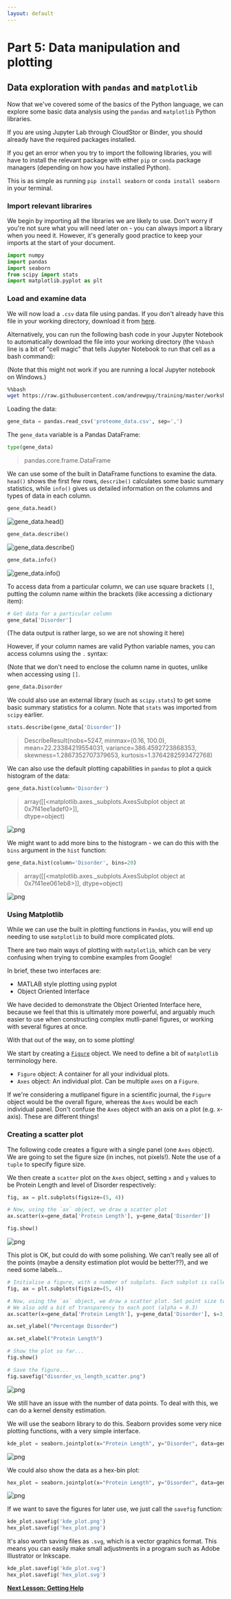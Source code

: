 ```yaml
---
layout: default
---
```

# Part 5: Data manipulation and plotting

## Data exploration with `pandas` and `matplotlib`

Now that we've covered some of the basics of the Python language, we can explore some basic data analysis using the `pandas` and `matplotlib` Python libraries.

If you are using Jupyter Lab through CloudStor or Binder, you should already have the required packages installed.

If you get an error when you try to import the following libraries, you will have to install the relevant package with either `pip` or `conda` package managers (depending on how you have installed Python).

This is as simple as running `pip install seaborn` or `conda install seaborn` in your terminal.




### Import relevant librarires

We begin by importing all the libraries we are likely to use. Don't worry if you're not sure what you will need later on - you can always import a library when you need it. However, it's generally good practice to keep your imports at the start of your document.


```python
import numpy
import pandas
import seaborn
from scipy import stats
import matplotlib.pyplot as plt
```

### Load and examine data

We will now load a `.csv` data file using pandas. If you don't already have this file in your working directory, download it from [here](https://raw.githubusercontent.com/andrewguy/training/master/Intro_to_Python/data/proteome_data.csv).

Alternatively, you can run the following bash code in your Jupyter Notebook to automatically download the file into your working directory (the `%%bash` line is a bit of "cell magic" that tells Jupyter Notebook to run that cell as a bash command):

(Note that this might not work if you are running a local Jupyter notebook on Windows.)


```bash
%%bash
wget https://raw.githubusercontent.com/andrewguy/training/master/workshops/Intro_to_Python/data/proteome_data.csv
```

Loading the data:

```python
gene_data = pandas.read_csv('proteome_data.csv', sep=',')
```

The `gene_data` variable is a Pandas DataFrame:


```python
type(gene_data)
```




>    pandas.core.frame.DataFrame



We can use some of the built in DataFrame functions to examine the data. `head()` shows the first few rows, `describe()` calculates some basic summary statistics, while `info()` gives us detailed information on the columns and types of data in each column.


```python
gene_data.head()
```

![gene_data.head()](../img/gene_data_table.png)

```python
gene_data.describe()
```

![gene_data.describe()](../img/gene_data_describe.png)


```python
gene_data.info()
```


![gene_data.info()](../img/gene_data_info.png)
 


To access data from a particular column, we can use square brackets `[]`, putting the column name within the brackets (like accessing a dictionary item):


```python
# Get data for a particular column
gene_data['Disorder']
```

(The data output is rather large, so we are not showing it here)


However, if your column names are valid Python variable names, you can access columns using the `.` syntax:

(Note that we don't need to enclose the column name in quotes, unlike when accessing using `[]`.


```python
gene_data.Disorder
```






We could also use an external library (such as `scipy.stats`) to get some basic summary statistics for a column. Note that `stats` was imported from `scipy` earlier.


```python
stats.describe(gene_data['Disorder'])
```




>    DescribeResult(nobs=5247, minmax=(0.16, 100.0), mean=22.23384219554031, variance=386.4592723868353, skewness=1.2867352707379653, kurtosis=1.3764282593472768)



We can also use the default plotting capabilities in `pandas` to plot a quick histogram of the data:


```python
gene_data.hist(column='Disorder')
```




>    array([[<matplotlib.axes._subplots.AxesSubplot object at 0x7f41ee1adef0>]],  
>          dtype=object)




![png](../img/output_155_1.png)


We might want to add more bins to the histogram - we can do this with the `bins` argument in the `hist` function:


```python
gene_data.hist(column='Disorder', bins=20)
```




>    array([[<matplotlib.axes._subplots.AxesSubplot object at 0x7f41ee061eb8>]],
>          dtype=object)




![png](../img/output_157_1.png)


### Using Matplotlib

While we can use the built in plotting functions in `Pandas`, you will end up needing to use `matplotlib` to build more complicated plots.

There are two main ways of plotting with `matplotlib`, which can be very confusing when trying to combine examples from Google!

In brief, these two interfaces are:
- MATLAB style plotting using pyplot
- Object Oriented Interface

We have decided to demonstrate the Object Oriented Interface here, because we feel that this is ultimately more powerful, and arguably much easier to use when constructing complex mutli-panel figures, or working with several figures at once.

With that out of the way, on to some plotting!



We start by creating a [`Figure`](https://matplotlib.org/api/_as_gen/matplotlib.figure.Figure.html#matplotlib.figure.Figure) object. We need to define a bit of `matplotlib` terminology here.

- `Figure` object: A container for all your individual plots.
- `Axes` object: An individual plot. Can be multiple `axes` on a `Figure`.

If we're considering a mutlipanel figure in a scientific journal, the `Figure` object would be the overall figure, whereas the `Axes` would be each individual panel. Don't confuse the `Axes` object with an axis on a plot (e.g. x-axis). These are different things!

### Creating a scatter plot
The following code creates a figure with a single panel (one `Axes` object). We are going to set the figure size (in inches, not pixels!). Note the use of a `tuple` to specify figure size.

We then create a `scatter` plot on the `Axes` object, setting `x` and `y` values to be Protein Length and level of Disorder respectively:


```python
fig, ax = plt.subplots(figsize=(5, 4))

# Now, using the `ax` object, we draw a scatter plot
ax.scatter(x=gene_data['Protein Length'], y=gene_data['Disorder'])

fig.show()
```


![png](../img/output_160_1.png)


This plot is OK, but could do with some polishing. We can't really see all of the points (maybe a density estimation plot would be better??), and we need some labels...


```python
# Initialise a figure, with a number of subplots. Each subplot is called an axis - this is what we draw our plot on.
fig, ax = plt.subplots(figsize=(5, 4))

# Now, using the `ax` object, we draw a scatter plot. Set point size to 3.
# We also add a bit of transparency to each pont (alpha = 0.3)
ax.scatter(x=gene_data['Protein Length'], y=gene_data['Disorder'], s=3, alpha=0.3)

ax.set_ylabel("Percentage Disorder")

ax.set_xlabel("Protein Length")

# Show the plot so far...
fig.show()

# Save the figure...
fig.savefig("disorder_vs_length_scatter.png")
```



![png](../img/output_162_1.png)


We still have an issue with the number of data points. To deal with this, we can do a kernel density estimation.

We will use the seaborn library to do this. Seaborn provides some very nice plotting functions, with a very simple interface.


```python
kde_plot = seaborn.jointplot(x="Protein Length", y="Disorder", data=gene_data, kind="kde")
```


![png](../img/output_164_1.png)


We could also show the data as a hex-bin plot:


```python
hex_plot = seaborn.jointplot(x="Protein Length", y="Disorder", data=gene_data, kind="hex")
```


![png](../img/output_166_1.png)


If we want to save the figures for later use, we just call the `savefig` function:


```python
kde_plot.savefig('kde_plot.png')
hex_plot.savefig('hex_plot.png')
```

It's also worth saving files as `.svg`, which is a vector graphics format. This means you can easily make small adjustments in a program such as Adobe Illustrator or Inkscape.


```python
kde_plot.savefig('kde_plot.svg')
hex_plot.savefig('hex_plot.svg')
```

[**Next Lesson: Getting Help**](https://andrewguy.github.io/training/workshops/Intro_to_Python/lessons/06_getting-help)